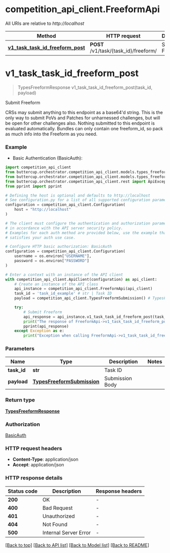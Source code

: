 # competition_api_client.FreeformApi

All URIs are relative to *http://localhost*

Method | HTTP request | Description
------------- | ------------- | -------------
[**v1_task_task_id_freeform_post**](FreeformApi.md#v1_task_task_id_freeform_post) | **POST** /v1/task/{task_id}/freeform/ | Submit Freeform


# **v1_task_task_id_freeform_post**
> TypesFreeformResponse v1_task_task_id_freeform_post(task_id, payload)

Submit Freeform

CRSs may submit anything to this endpoint as a base64'd string.  This is the only way to submit PoVs and Patches for unharnessed challenges, but will be open for other challenges also.   Nothing submitted to this endpoint is evaluated automatically.  Bundles can only contain one freeform_id, so pack as much info into the Freeform as you need.

### Example

* Basic Authentication (BasicAuth):

```python
import competition_api_client
from buttercup.orchestrator.competition_api_client.models.types_freeform_response import TypesFreeformResponse
from buttercup.orchestrator.competition_api_client.models.types_freeform_submission import TypesFreeformSubmission
from buttercup.orchestrator.competition_api_client.rest import ApiException
from pprint import pprint

# Defining the host is optional and defaults to http://localhost
# See configuration.py for a list of all supported configuration parameters.
configuration = competition_api_client.Configuration(
    host = "http://localhost"
)

# The client must configure the authentication and authorization parameters
# in accordance with the API server security policy.
# Examples for each auth method are provided below, use the example that
# satisfies your auth use case.

# Configure HTTP basic authorization: BasicAuth
configuration = competition_api_client.Configuration(
    username = os.environ["USERNAME"],
    password = os.environ["PASSWORD"]
)

# Enter a context with an instance of the API client
with competition_api_client.ApiClient(configuration) as api_client:
    # Create an instance of the API class
    api_instance = competition_api_client.FreeformApi(api_client)
    task_id = 'task_id_example' # str | Task ID
    payload = competition_api_client.TypesFreeformSubmission() # TypesFreeformSubmission | Submission Body

    try:
        # Submit Freeform
        api_response = api_instance.v1_task_task_id_freeform_post(task_id, payload)
        print("The response of FreeformApi->v1_task_task_id_freeform_post:\n")
        pprint(api_response)
    except Exception as e:
        print("Exception when calling FreeformApi->v1_task_task_id_freeform_post: %s\n" % e)
```



### Parameters


Name | Type | Description  | Notes
------------- | ------------- | ------------- | -------------
 **task_id** | **str**| Task ID |
 **payload** | [**TypesFreeformSubmission**](TypesFreeformSubmission.md)| Submission Body |

### Return type

[**TypesFreeformResponse**](TypesFreeformResponse.md)

### Authorization

[BasicAuth](../README.md#BasicAuth)

### HTTP request headers

 - **Content-Type**: application/json
 - **Accept**: application/json

### HTTP response details

| Status code | Description | Response headers |
|-------------|-------------|------------------|
**200** | OK |  -  |
**400** | Bad Request |  -  |
**401** | Unauthorized |  -  |
**404** | Not Found |  -  |
**500** | Internal Server Error |  -  |

[[Back to top]](#) [[Back to API list]](../README.md#documentation-for-api-endpoints) [[Back to Model list]](../README.md#documentation-for-models) [[Back to README]](../README.md)
